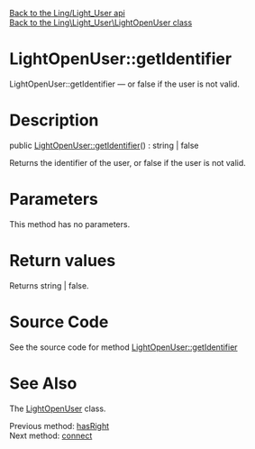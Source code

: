 [Back to the Ling/Light_User api](https://github.com/lingtalfi/Light_User/blob/master/doc/api/Ling/Light_User.md)<br>
[Back to the Ling\Light_User\LightOpenUser class](https://github.com/lingtalfi/Light_User/blob/master/doc/api/Ling/Light_User/LightOpenUser.md)


LightOpenUser::getIdentifier
================



LightOpenUser::getIdentifier — or false if the user is not valid.




Description
================


public [LightOpenUser::getIdentifier](https://github.com/lingtalfi/Light_User/blob/master/doc/api/Ling/Light_User/LightOpenUser/getIdentifier.md)() : string | false




Returns the identifier of the user,
or false if the user is not valid.




Parameters
================

This method has no parameters.


Return values
================

Returns string | false.








Source Code
===========
See the source code for method [LightOpenUser::getIdentifier](https://github.com/lingtalfi/Light_User/blob/master/LightOpenUser.php#L122-L125)


See Also
================

The [LightOpenUser](https://github.com/lingtalfi/Light_User/blob/master/doc/api/Ling/Light_User/LightOpenUser.md) class.

Previous method: [hasRight](https://github.com/lingtalfi/Light_User/blob/master/doc/api/Ling/Light_User/LightOpenUser/hasRight.md)<br>Next method: [connect](https://github.com/lingtalfi/Light_User/blob/master/doc/api/Ling/Light_User/LightOpenUser/connect.md)<br>

